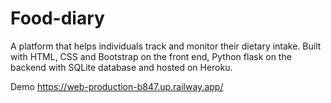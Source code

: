 # Food-diary

A platform that helps individuals track and monitor their dietary intake.
Built with HTML, CSS and Bootstrap on the front end, Python flask on the backend with SQLite database and hosted on Heroku.

Demo https://web-production-b847.up.railway.app/


